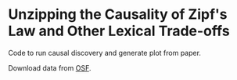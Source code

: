 # Unzipping the Causality of Zipf's Law and Other Lexical Trade-offs

Code to run causal discovery and generate plot from paper.

Download data from [OSF](https://osf.io/b3mf8).
